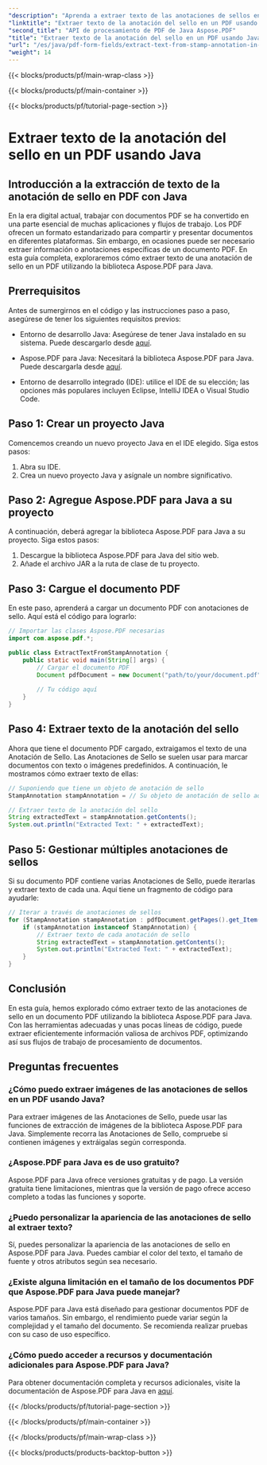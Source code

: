 ```yaml
---
"description": "Aprenda a extraer texto de las anotaciones de sellos en PDF con Java con esta guía completa. Utilice Aspose.PDF para Java para un procesamiento eficiente de documentos PDF."
"linktitle": "Extraer texto de la anotación del sello en un PDF usando Java"
"second_title": "API de procesamiento de PDF de Java Aspose.PDF"
"title": "Extraer texto de la anotación del sello en un PDF usando Java"
"url": "/es/java/pdf-form-fields/extract-text-from-stamp-annotation-in-pdf-using-java/"
"weight": 14
---
```


{{< blocks/products/pf/main-wrap-class >}}

{{< blocks/products/pf/main-container >}}

{{< blocks/products/pf/tutorial-page-section >}}

# Extraer texto de la anotación del sello en un PDF usando Java


## Introducción a la extracción de texto de la anotación de sello en PDF con Java

En la era digital actual, trabajar con documentos PDF se ha convertido en una parte esencial de muchas aplicaciones y flujos de trabajo. Los PDF ofrecen un formato estandarizado para compartir y presentar documentos en diferentes plataformas. Sin embargo, en ocasiones puede ser necesario extraer información o anotaciones específicas de un documento PDF. En esta guía completa, exploraremos cómo extraer texto de una anotación de sello en un PDF utilizando la biblioteca Aspose.PDF para Java.

## Prerrequisitos

Antes de sumergirnos en el código y las instrucciones paso a paso, asegúrese de tener los siguientes requisitos previos:

- Entorno de desarrollo Java: Asegúrese de tener Java instalado en su sistema. Puede descargarlo desde [aquí](https://www.java.com/download/).

- Aspose.PDF para Java: Necesitará la biblioteca Aspose.PDF para Java. Puede descargarla desde [aquí](https://releases.aspose.com/pdf/java/).

- Entorno de desarrollo integrado (IDE): utilice el IDE de su elección; las opciones más populares incluyen Eclipse, IntelliJ IDEA o Visual Studio Code.

## Paso 1: Crear un proyecto Java

Comencemos creando un nuevo proyecto Java en el IDE elegido. Siga estos pasos:

1. Abra su IDE.
2. Crea un nuevo proyecto Java y asígnale un nombre significativo.

## Paso 2: Agregue Aspose.PDF para Java a su proyecto

A continuación, deberá agregar la biblioteca Aspose.PDF para Java a su proyecto. Siga estos pasos:

1. Descargue la biblioteca Aspose.PDF para Java del sitio web.
2. Añade el archivo JAR a la ruta de clase de tu proyecto.

## Paso 3: Cargue el documento PDF

En este paso, aprenderá a cargar un documento PDF con anotaciones de sello. Aquí está el código para lograrlo:

```java
// Importar las clases Aspose.PDF necesarias
import com.aspose.pdf.*;

public class ExtractTextFromStampAnnotation {
    public static void main(String[] args) {
        // Cargar el documento PDF
        Document pdfDocument = new Document("path/to/your/document.pdf");
        
        // Tu código aquí
    }
}
```

## Paso 4: Extraer texto de la anotación del sello

Ahora que tiene el documento PDF cargado, extraigamos el texto de una Anotación de Sello. Las Anotaciones de Sello se suelen usar para marcar documentos con texto o imágenes predefinidos. A continuación, le mostramos cómo extraer texto de ellas:

```java
// Suponiendo que tiene un objeto de anotación de sello
StampAnnotation stampAnnotation = // Su objeto de anotación de sello aquí

// Extraer texto de la anotación del sello
String extractedText = stampAnnotation.getContents();
System.out.println("Extracted Text: " + extractedText);
```

## Paso 5: Gestionar múltiples anotaciones de sellos

Si su documento PDF contiene varias Anotaciones de Sello, puede iterarlas y extraer texto de cada una. Aquí tiene un fragmento de código para ayudarle:

```java
// Iterar a través de anotaciones de sellos
for (StampAnnotation stampAnnotation : pdfDocument.getPages().get_Item(1).getAnnotations()) {
    if (stampAnnotation instanceof StampAnnotation) {
        // Extraer texto de cada anotación de sello
        String extractedText = stampAnnotation.getContents();
        System.out.println("Extracted Text: " + extractedText);
    }
}
```

## Conclusión

En esta guía, hemos explorado cómo extraer texto de las anotaciones de sello en un documento PDF utilizando la biblioteca Aspose.PDF para Java. Con las herramientas adecuadas y unas pocas líneas de código, puede extraer eficientemente información valiosa de archivos PDF, optimizando así sus flujos de trabajo de procesamiento de documentos.

## Preguntas frecuentes

### ¿Cómo puedo extraer imágenes de las anotaciones de sellos en un PDF usando Java?

Para extraer imágenes de las Anotaciones de Sello, puede usar las funciones de extracción de imágenes de la biblioteca Aspose.PDF para Java. Simplemente recorra las Anotaciones de Sello, compruebe si contienen imágenes y extráigalas según corresponda.

### ¿Aspose.PDF para Java es de uso gratuito?

Aspose.PDF para Java ofrece versiones gratuitas y de pago. La versión gratuita tiene limitaciones, mientras que la versión de pago ofrece acceso completo a todas las funciones y soporte.

### ¿Puedo personalizar la apariencia de las anotaciones de sello al extraer texto?

Sí, puedes personalizar la apariencia de las anotaciones de sello en Aspose.PDF para Java. Puedes cambiar el color del texto, el tamaño de fuente y otros atributos según sea necesario.

### ¿Existe alguna limitación en el tamaño de los documentos PDF que Aspose.PDF para Java puede manejar?

Aspose.PDF para Java está diseñado para gestionar documentos PDF de varios tamaños. Sin embargo, el rendimiento puede variar según la complejidad y el tamaño del documento. Se recomienda realizar pruebas con su caso de uso específico.

### ¿Cómo puedo acceder a recursos y documentación adicionales para Aspose.PDF para Java?

Para obtener documentación completa y recursos adicionales, visite la documentación de Aspose.PDF para Java en [aquí](https://reference.aspose.com/pdf/java/).

{{< /blocks/products/pf/tutorial-page-section >}}

{{< /blocks/products/pf/main-container >}}

{{< /blocks/products/pf/main-wrap-class >}}

{{< blocks/products/products-backtop-button >}}